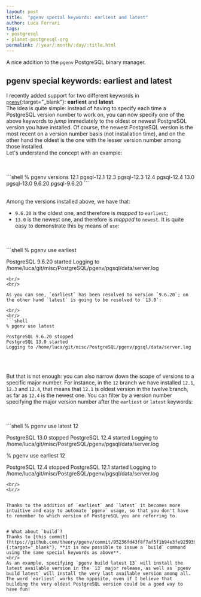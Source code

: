 ```yaml
---
layout: post
title:  "pgenv special keywords: earliest and latest"
author: Luca Ferrari
tags:
- postgresql
- planet-postgresql-org
permalink: /:year/:month/:day/:title.html
---
```

A nice addition to the `pgenv` PostgreSQL binary manager.

pgenv special keywords: earliest and latest
---

I recently added support for two different keywords in [`pgenv`](https://github.com/theory/pgenv){:target="_blank"}: **earliest** and **latest**.
<br/>
The idea is quite simple: instead of having to specify each time a PostgreSQL version number to work on, you can now specify one of the above keywords to *jump* immediately to the oldest or newest PostgreSQL version you have installed. Of course, the newest PostgreSQL version is the most recent on a version number basis (not installation time), and on the other hand the oldest is the one with the lesser version number among those installed.
<br/>
Let's understand the concept with an example:


<br/>
<br/>
```shell
% pgenv versions
      12.1      pgsql-12.1
      12.3      pgsql-12.3
      12.4      pgsql-12.4
      13.0      pgsql-13.0
      9.6.20    pgsql-9.6.20
```
<br/>
<br/>


Among the versions installed above, we have that:
- `9.6.20` is the oldest one, and therefore is *mapped* to `earliest`;
- `13.0` is the newest one, and therefore is *mapped* to `newest`.
It is quite easy to demonstrate this by means of `use`:


<br/>
<br/>
```shell
% pgenv use earliest

PostgreSQL 9.6.20 started
Logging to /home/luca/git/misc/PostgreSQL/pgenv/pgsql/data/server.log

```
<br/>
<br/>

As you can see, `earliest` has been resolved to version `9.6.20`; on the other hand `latest` is going to be resolved to `13.0`:

<br/>
<br/>
```shell
% pgenv use latest

PostgreSQL 9.6.20 stopped
PostgreSQL 13.0 started
Logging to /home/luca/git/misc/PostgreSQL/pgenv/pgsql/data/server.log
```
<br/>
<br/>


But that is not enough: you can also narrow down the scope of versions to a specific major number. For instance, in the `12` branch we have installed `12.1`, `12.3` and `12.4`, that means that `12.1` is oldest version in the twelve branch, as far as `12.4` is the newest one. You can filter by a version number specifying the major version number after the `earliest` or `latest` keywords:


<br/>
<br/>
```shell
% pgenv use latest 12

PostgreSQL 13.0 stopped
PostgreSQL 12.4 started
Logging to /home/luca/git/misc/PostgreSQL/pgenv/pgsql/data/server.log


% pgenv use earliest 12

PostgreSQL 12.4 stopped
PostgreSQL 12.1 started
Logging to /home/luca/git/misc/PostgreSQL/pgenv/pgsql/data/server.log
```
<br/>
<br/>


Thanks to the addition of `earliest` and `latest` it becomes more intuitive and easy to automate `pgenv` usage, so that you don't have to remember to which version of PostgreSQL you are referring to.


# What about `build`?
Thanks to [this commit](https://github.com/theory/pgenv/commit/95236fd43f8f7af5f1b94e3fe9259397fcb70c46){:target="_blank"}, **it is now possible to issue a `build` command using the same special keywords as above**.
<br/>
As an example, specifying `pgenv build latest 13` will install the latest available version in the `13` major release, as well as `pgenv build latest` will install the very last available version among all.
The word `earliest` works the opposite, even if I believe that building the very oldest PostgreSQL version could be a good way to have fun!
